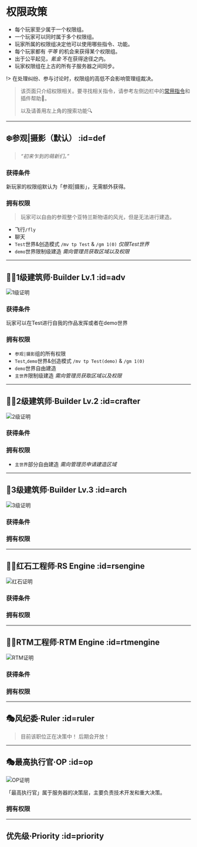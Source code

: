 # 权限政策

* 每个玩家至少属于一个权限组。
* 一个玩家可以同时属于多个权限组。
* 玩家所属的权限组决定他可以使用哪些指令、功能。
* 每个玩家都有 *平等* 的机会来获得某个权限组。
* 出于公平起见，*氪金* 不在获得途径之内。
* 玩家权限组在上古的所有子服务器之间同步。

!> 在处理纠纷、参与讨论时，权限组的高低不会影响管理组裁决。

> 该页面只介绍权限相关。要寻找相关指令，请参考左侧边栏中的[常用指令](/welcome/commands.md)和插件帮助📖。
>  
> 以及请善用左上角的搜索功能🔍

----

## ❄️参观|摄影（默认） :id=def

> *“初来乍到的萌新们。”*

### 获得条件

新玩家的权限组默认为「参观|摄影」，无需额外获得。

### 拥有权限

>玩家可以自由的参观整个亚特兰斯物语的风光，但是无法进行建造。

- 飞行`/fly`
- 聊天
- `Test`世界&创造模式 `/mv tp Test` & `/gm 1(0)` *仅限Test世界*
- `demo`世界限制级建造 *需向管理员获取区域以及权限*

----

## 👨‍🏭1级建筑师·Builder Lv.1 :id=adv

![1级证明](https://raw.githubusercontent.com/Kamikuz/Atorasumonogatarito/master/assets/images/class/B1.png)

### 获得条件

玩家可以在Test进行自我的作品发挥或者在demo世界


### 拥有权限

- `参观|摄影`组的所有权限
- `Test`,`demo`世界&创造模式 `/mv tp Test(demo)` & `/gm 1(0)`
- `demo`世界自由建造
- `主世界`限制级建造 *需向管理员获取区域以及权限*

----

## 👨‍🏭2级建筑师·Builder Lv.2 :id=crafter

![2级证明](https://raw.githubusercontent.com/Kamikuz/Atorasumonogatarito/master/assets/images/class/B2.png)

### 获得条件

### 拥有权限

- `主世界`部分自由建造 *需向管理员申请建造区域*

----

## 👷‍3级建筑师·Builder Lv.3 :id=arch

![3级证明](https://raw.githubusercontent.com/Kamikuz/Atorasumonogatarito/master/assets/images/class/B3.png)

### 获得条件

### 拥有权限

----
## 👨‍🎨红石工程师·RS Engine :id=rsengine

![红石证明](https://raw.githubusercontent.com/Kamikuz/Atorasumonogatarito/master/assets/images/class/rs.png)

### 获得条件

### 拥有权限

----

## 👨‍🎨RTM工程师·RTM Engine :id=rtmengine

![RTM证明](https://raw.githubusercontent.com/Kamikuz/Atorasumonogatarito/master/assets/images/class/rtm.png)

### 获得条件

### 拥有权限

----

## 🎭风纪委·Ruler :id=ruler

>目前该职位正在决策中！ 后期会开放！

----

## 🎭最高执行官·OP :id=op

![OP证明](https://raw.githubusercontent.com/Kamikuz/Atorasumonogatarito/master/assets/images/class/op.png)

「最高执行官」属于服务器的决策层，主要负责技术开发和重大决策。

### 拥有权限

----

## 优先级·Priority :id=priority
